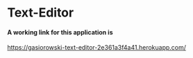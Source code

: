 # Text-Editor



#### A working link for this application is
https://gasiorowski-text-editor-2e361a3f4a41.herokuapp.com/

